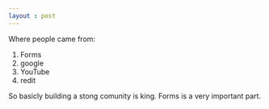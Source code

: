 ```yaml
---
layout : post
---
```

Where people came from:

1. Forms
2. google
3. YouTube
4. redit

So basicly building a stong comunity is king. Forms is a very important part.

